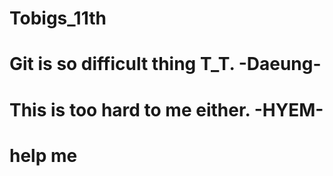 # Tobigs_11th
# Git is so difficult thing T_T. -Daeung-
# This is too hard to me either. -HYEM-
# help me
